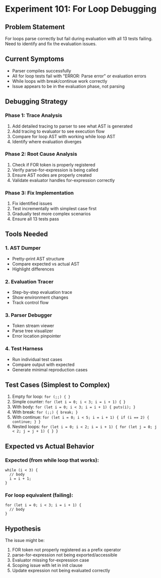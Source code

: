 # Experiment 101: For Loop Debugging

## Problem Statement
For loops parse correctly but fail during evaluation with all 13 tests failing. Need to identify and fix the evaluation issues.

## Current Symptoms
- Parser compiles successfully
- All for loop tests fail with "ERROR: Parse error" or evaluation errors
- While loops with break/continue work correctly
- Issue appears to be in the evaluation phase, not parsing

## Debugging Strategy

### Phase 1: Trace Analysis
1. Add detailed tracing to parser to see what AST is generated
2. Add tracing to evaluator to see execution flow
3. Compare for loop AST with working while loop AST
4. Identify where evaluation diverges

### Phase 2: Root Cause Analysis
1. Check if FOR token is properly registered
2. Verify parse-for-expression is being called
3. Ensure AST nodes are properly created
4. Validate evaluator handles for-expression correctly

### Phase 3: Fix Implementation
1. Fix identified issues
2. Test incrementally with simplest case first
3. Gradually test more complex scenarios
4. Ensure all 13 tests pass

## Tools Needed

### 1. AST Dumper
- Pretty-print AST structure
- Compare expected vs actual AST
- Highlight differences

### 2. Evaluation Tracer
- Step-by-step evaluation trace
- Show environment changes
- Track control flow

### 3. Parser Debugger
- Token stream viewer
- Parse tree visualizer
- Error location pinpointer

### 4. Test Harness
- Run individual test cases
- Compare output with expected
- Generate minimal reproduction cases

## Test Cases (Simplest to Complex)

1. Empty for loop: `for (;;) { }`
2. Simple counter: `for (let i = 0; i < 3; i = i + 1) { }`
3. With body: `for (let i = 0; i < 3; i = i + 1) { puts(i); }`
4. With break: `for (;;) { break; }`
5. With continue: `for (let i = 0; i < 5; i = i + 1) { if (i == 2) { continue; } }`
6. Nested loops: `for (let i = 0; i < 2; i = i + 1) { for (let j = 0; j < 2; j = j + 1) { } }`

## Expected vs Actual Behavior

### Expected (from while loop that works):
```
while (i < 3) { 
  // body
  i = i + 1; 
}
```

### For loop equivalent (failing):
```
for (let i = 0; i < 3; i = i + 1) { 
  // body
}
```

## Hypothesis
The issue might be:
1. FOR token not properly registered as a prefix operator
2. parse-for-expression not being exported/accessible
3. Evaluator missing for-expression case
4. Scoping issue with let in init clause
5. Update expression not being evaluated correctly